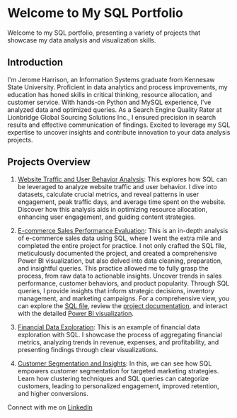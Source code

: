 # Welcome to My SQL Portfolio

Welcome to my SQL portfolio, presenting a variety of projects that showcase my data analysis and visualization skills.

## Introduction

I'm Jerome Harrison, an Information Systems graduate from Kennesaw State University. Proficient in data analytics and process improvements, my education has honed skills in critical thinking, resource allocation, and customer service. With hands-on Python and MySQL experience, I've analyzed data and optimized queries. As a Search Engine Quality Rater at Lionbridge Global Sourcing Solutions Inc., I ensured precision in search results and effective communication of findings. Excited to leverage my SQL expertise to uncover insights and contribute innovation to your data analysis projects.

## Projects Overview

1. [Website Traffic and User Behavior Analysis](https://github.com/jharr461/SQL-Portfolio/blob/main/Website_Traffic_Analysis_SQL_Project.rtf):
   This explores how SQL can be leveraged to analyze website traffic and user behavior. I dive into datasets, calculate crucial metrics, and reveal patterns in user engagement, peak traffic days, and average time spent on the website. Discover how this analysis aids in optimizing resource allocation, enhancing user engagement, and guiding content strategies.

2. [E-commerce Sales Performance Evaluation](https://github.com/jharr461/SQL-Portfolio/blob/main/ECommerce_Sales_Analysis_SQL_Project.rtf):
   This is an in-depth analysis of e-commerce sales data using SQL, where I went the extra mile and completed the entire project for practice. I not only crafted the SQL file, meticulously documented the project, and created a comprehensive Power BI visualization, but also delved into data cleaning, preparation, and insightful queries. This practice allowed me to fully grasp the process, from raw data to actionable insights. Uncover trends in sales performance, customer behaviors, and product popularity. Through SQL queries, I provide insights that inform strategic decisions, inventory management, and marketing campaigns. For a comprehensive view, you can explore the [SQL file](https://github.com/jharr461/SQL-Portfolio/blob/main/ecommerce_insights.sql), review the [project documentation](https://github.com/jharr461/SQL-Portfolio/blob/main/ECommerce%20Project%20Documentation.docx), and interact with the detailed [Power BI visualization](https://github.com/jharr461/SQL-Portfolio/blob/main/ECommerce%20PowerBI.pdf).

3. [Financial Data Exploration](https://github.com/jharr461/SQL-Portfolio/blob/main/Financial_Data_Exploration_SQL_Project.rtf):
   This is an example of financial data exploration with SQL. I showcase the process of aggregating financial metrics, analyzing trends in revenue, expenses, and profitability, and presenting findings through clear visualizations.

4. [Customer Segmentation and Insights](https://github.com/jharr461/SQL-Portfolio/blob/main/Customer_Segmentation_and_Insights_SQL_Project.rtf):
   In this, we can see how SQL empowers customer segmentation for targeted marketing strategies. Learn how clustering techniques and SQL queries can categorize customers, leading to personalized engagement, improved retention, and higher conversions.

Connect with me on [LinkedIn](https://www.linkedin.com/in/jerome-harrison-8b6984177/)

